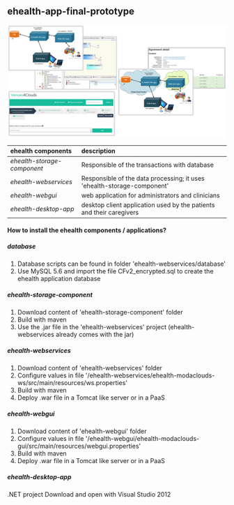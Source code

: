## ehealth-app-final-prototype

![alt tag](https://github.com/modaclouds-atos/ehealth-app-final-prototype/blob/master/readme/modaclouds.png?raw=true)

| ehealth components  | description  |
| :------------ |:---------------|
| *ehealth-storage-component*      | Responsible of the transactions with database |
| *ehealth-webservices*      | Responsible of the data processing; it uses 'ehealth-storage-component'     |
| *ehealth-webgui* | web application for administrators and clinicians  |
| *ehealth-desktop-app* | desktop client application used by the patients and their caregivers |

#### How to install the ehealth components / applications?
##### database
1. Database scripts can be found in folder 'ehealth-webservices/database'
2. Use MySQL 5.6 and import the file CFv2_encrypted.sql to create the ehealth application database 

##### ehealth-storage-component 
1. Download content of 'ehealth-storage-component' folder
2. Build with maven
3. Use the .jar file in the 'ehealth-webservices' project (ehealth-webservices already comes with the jar)

##### ehealth-webservices
1. Download content of 'ehealth-webservices' folder
2. Configure values in file '/ehealth-webservices/ehealth-modaclouds-ws/src/main/resources/ws.properties'
3. Build with maven
4. Deploy .war file in a Tomcat like server or in a PaaS

##### ehealth-webgui
1. Download content of 'ehealth-webgui' folder
2. Configure values in file '/ehealth-webgui/ehealth-modaclouds-gui/src/main/resources/webgui.properties'
3. Build with maven
4. Deploy .war file in a Tomcat like server or in a PaaS

##### ehealth-desktop-app
.NET project
Download and open with Visual Studio 2012
